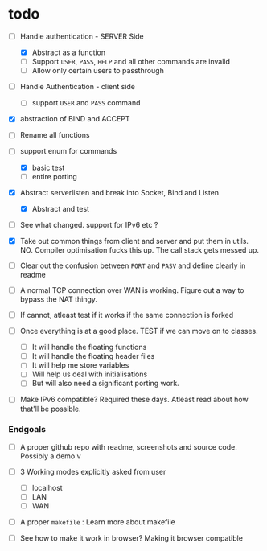 # todo

- [ ] Handle authentication - SERVER Side
  - [X] Abstract as a function
  - [ ] Support `USER`, `PASS`, `HELP` and all other commands are invalid
  - [ ] Allow only certain users to passthrough
- [ ] Handle Authentication - client side
  - [ ] support `USER` and `PASS` command
- [X] abstraction of BIND and ACCEPT
- [ ] Rename all functions
- [ ] support enum for commands
  - [X] basic test
  - [ ] entire porting
- [X] Abstract serverlisten and break into Socket, Bind and Listen
  - [X] Abstract and test
- [ ] See what changed. support for IPv6 etc ?
- [X] Take out common things from client and server and put them in utils. NO. Compiler optimisation fucks this up. The call stack gets messed up.
- [ ] Clear out the confusion between `PORT` and `PASV` and define clearly in readme
- [ ] A normal TCP connection over WAN is working. Figure out a way to bypass the NAT thingy.
- [ ] If cannot, atleast test if it works if the same connection is forked

- [ ] Once everything is at a good place. TEST if we can move on to classes.
  - [ ] It will handle the floating functions
  - [ ] It will handle the floating header files
  - [ ] It will help me store variables
  - [ ] Will help us deal with initialisations
  - [ ] But will also need a significant porting work.
 
- [ ] Make IPv6 compatible? Required these days. Atleast read about how that'll be possible.

### Endgoals

- [ ] A proper github repo with readme, screenshots and source code. Possibly a demo v
- [ ] 3 Working modes explicitly asked from user
  - [ ] localhost
  - [ ] LAN
  - [ ] WAN
- [ ] A proper `makefile` : Learn more about makefile
- [ ] See how to make it work in browser? Making it browser compatible

